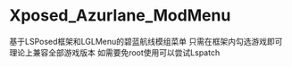 # Xposed_Azurlane_ModMenu
基于LSPosed框架和LGLMenu的碧蓝航线模组菜单
只需在框架内勾选游戏即可
理论上兼容全部游戏版本
如需要免root使用可以尝试Lspatch
